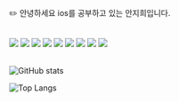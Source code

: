 <div>
<p>✏️ 안녕하세요 ios를 공부하고 있는 안지희입니다.</p></br>


  
<img src="https://img.shields.io/badge/Swift-F05138?style=flat&logo=Swift&logoColor=white"/>
<img src="https://img.shields.io/badge/Python-3776AB?style=flat&logo=python&logoColor=white"/>
<img src="https://img.shields.io/badge/C-A8B9CC?style=flat&logo=C&logoColor=white"/>
<img src="https://img.shields.io/badge/Java-007396?style=flat&logo=OpenJDK&logoColor=white"/>
<img src="https://img.shields.io/badge/JavaScript-F7DF1E?style=flat&logo=javascript&logoColor=black">
<img src="https://img.shields.io/badge/React-61DAFB?style=flat&logo=react&logoColor=black">
<img src="https://img.shields.io/badge/HTML-E34F26?style=flat&logo=html5&logoColor=white">
<img src="https://img.shields.io/badge/CSS-1572B6?style=flat&logo=css3&logoColor=white">
<img src="https://img.shields.io/badge/Android-3DDC84?style=flat&logo=Android&logoColor=white">


</br>
</br>



![GitHub stats](https://github-readme-stats.vercel.app/api?username=Anjihee&show_icons=true&theme=radical)

![Top Langs](https://github-readme-stats.vercel.app/api/top-langs/?username=Anjihee)

</div>


